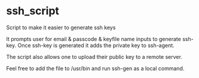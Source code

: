 # ssh_script
Script to make it easier to generate ssh keys

It prompts user for email & passcode & keyfile name inputs to generate ssh-key.
Once ssh-key is generated it adds the private key to ssh-agent.

The script also allows one to upload their public key to a remote server.

Feel free to add the file to /usr/bin and run ssh-gen as a local command.
